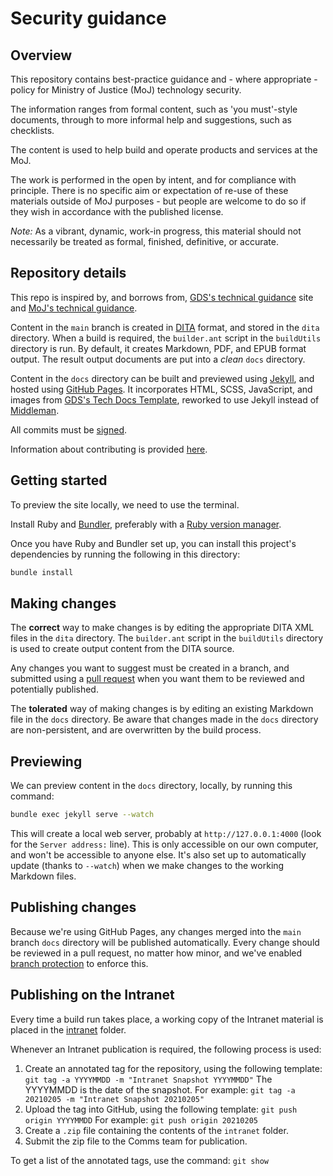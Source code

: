 # Security guidance

## Overview

This repository contains best-practice guidance and - where appropriate - policy for Ministry of Justice (MoJ) technology security.

The information ranges from formal content, such as 'you must'-style documents, through to more informal help and suggestions, such as checklists.

The content is used to help build and operate products and services at the MoJ.

The work is performed in the open by intent, and for compliance with principle.
There is no specific aim or expectation of re-use of these materials outside of MoJ purposes - but people are welcome to do so if they wish in accordance with the published license.

*Note:* As a vibrant, dynamic, work-in progress, this material should not necessarily be treated as formal, finished, definitive, or accurate.

## Repository details

This repo is inspired by, and borrows from, [GDS's technical guidance][gds-way] site and [MoJ's technical guidance][technical-guidance].

Content in the `main` branch is created in [DITA](https://en.wikipedia.org/wiki/Darwin_Information_Typing_Architecture) format, and stored in the `dita` directory. When a build is required, the `builder.ant` script in the `buildUtils` directory is run. By default, it creates Markdown, PDF, and EPUB format output. The result output documents are put into a *clean* `docs` directory.

Content in the `docs` directory can be built and previewed using [Jekyll][], and hosted using [GitHub Pages][]. It incorporates HTML, SCSS, JavaScript, and images from [GDS's Tech Docs Template][tech-docs-template], reworked to use Jekyll instead of [Middleman][].

[gds-way]: https://github.com/alphagov/gds-way
[technical-guidance]: https://ministryofjustice.github.io/technical-guidance/
[Jekyll]: https://jekyllrb.com
[GitHub Pages]: https://pages.github.com
[tech-docs-template]: https://github.com/alphagov/tech-docs-template
[Middleman]: https://middlemanapp.com

All commits must be [signed](https://help.github.com/articles/signing-commits/).

Information about contributing is provided [here](#making-changes).

## Getting started

To preview the site locally, we need to use the terminal.

Install Ruby and [Bundler][bundler], preferably with a [Ruby version
manager][rvm].

[rvm]: https://www.ruby-lang.org/en/documentation/installation/#managers
[bundler]: http://bundler.io/

Once you have Ruby and Bundler set up, you can install this project's
dependencies by running the following in this directory:

```bash
bundle install
```

## Making changes

The **correct** way to make changes is by editing the appropriate DITA XML files in the `dita` directory. The `builder.ant` script in the `buildUtils` directory is used to create output content from the DITA source.

Any changes you want to suggest must be created in a branch, and submitted using a [pull request](https://help.github.com/articles/about-pull-requests/) when you want them to be reviewed and potentially published.

[kramdown]: https://kramdown.gettalong.org/syntax.html

The **tolerated** way of making changes is by editing an existing Markdown file in the `docs` directory. Be aware that changes made in the `docs` directory are non-persistent, and are overwritten by the build process.

## Previewing

We can preview content in the `docs` directory, locally, by running this command:

```bash
bundle exec jekyll serve --watch
```

This will create a local web server, probably at `http://127.0.0.1:4000`
(look for the `Server address:` line). This is only accessible on our
own computer, and won't be accessible to anyone else. It's also set up
to automatically update (thanks to `--watch`) when we make changes to
the working Markdown files.

## Publishing changes

Because we're using GitHub Pages, any changes merged into the `main`
branch `docs` directory will be published automatically. Every change should be reviewed
in a pull request, no matter how minor, and we've enabled [branch protection][] to enforce this.

[branch protection]: https://help.github.com/articles/about-protected-branches/

## Publishing on the Intranet

Every time a build run takes place, a working copy of the
Intranet material is placed in the [intranet](intranet) folder.

Whenever an Intranet publication is required, the following process is used:

1. Create an annotated tag for the repository, using the following template:
    `git tag -a YYYYMMDD -m "Intranet Snapshot YYYYMMDD"`
    The YYYYMMDD is the date of the snapshot. For example:
    `git tag -a 20210205 -m "Intranet Snapshot 20210205"`
2. Upload the tag into GitHub, using the following template:
    `git push origin YYYYMMDD`
    For example:
    `git push origin 20210205`
3. Create a `.zip` file containing the contents of the `intranet` folder.
4. Submit the zip file to the Comms team for publication.

To get a list of the annotated tags, use the command:
`git show`
